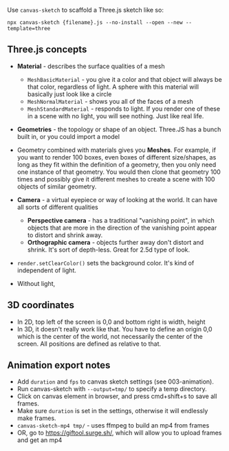 Use `canvas-sketch` to scaffold a Three.js sketch like so:

```
npx canvas-sketch {filename}.js --no-install --open --new --template=three
```

## Three.js concepts
* __Material__ - describes the surface qualities of a mesh
  * `MeshBasicMaterial` - you give it a color and that object will always be that color, regardless of light.  A sphere with this material will basically just look like a circle
  * `MeshNormalMaterial` - shows you all of the faces of a mesh
  * `MeshStandardMaterial` - responds to light.  If you render one of these in a scene with no light, you will see nothing.  Just like real life.

* __Geometries__ - the topology or shape of an object.  Three.JS has a bunch built in, or you could import a model

* Geometry combined with materials gives you __Meshes__.  For example, if you want to render 100 boxes, even boxes of different size/shapes, as long as they fit within the definition of a geometry, then you only need one instance of that geometry.  You would then clone that geometry 100 times and possibly give it different meshes to create a scene with 100 objects of similar geometry.

* __Camera__ - a virtual eyepiece or way of looking at the world.  It can have all sorts of different qualities
  * __Perspective camera__ - has a traditional "vanishing point", in which objects that are more in the direction of the vanishing point appear to distort and shrink away.  
  * __Orthographic camera__ - objects further away don't distort and shrink.  It's sort of depth-less.  Great for 2.5d type of look.

* `render.setClearColor()` sets the background color. It's kind of independent of light.
* Without light,

## 3D coordinates
* In 2D, top left of the screen is 0,0 and bottom right is width, height
* In 3D, it doesn't really work like that.  You have to define an origin 0,0 which is the center of the world, not necessarily the center of the screen.  All positions are defined as relative to that.

## Animation export notes
* Add `duration` and `fps` to canvas sketch settings (see 003-animation).
* Run canvas-sketch with `--output=tmp/` to specify a temp directory.
* Click on canvas element in browser, and press cmd+shift+s to save all frames.
* Make sure `duration` is set in the settings, otherwise it will endlessly make frames.
* `canvas-sketch-mp4 tmp/` - uses ffmpeg to build an mp4 from frames
* OR, go to https://giftool.surge.sh/, which will allow you to upload frames and get an mp4
